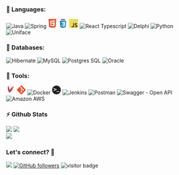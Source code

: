 ### 🚀 Languages:</summary>
<p align="left">
<img height="25" src="https://www.vectorlogo.zone/logos/java/java-icon.svg" alt="Java" title="Java" /></code>
<img width="25" height="25" src="https://www.vectorlogo.zone/logos/springio/springio-icon.svg" alt="Spring" title="Spring" /></code>
<img width="25" height="25" src="https://raw.githubusercontent.com/devicons/devicon/master/icons/html5/html5-original.svg" alt="HTML" title="HTML" />
<img width="25" height="25" src="https://raw.githubusercontent.com/devicons/devicon/master/icons/css3/css3-original-wordmark.svg" alt="CSS" title="CSS" />
<img width="25" height="25" src="https://raw.githubusercontent.com/devicons/devicon/master/icons/javascript/javascript-original.svg" alt="JavaScript" title="JavaScript" />
<img width="25" height="25" src="https://www.vectorlogo.zone/logos/reactjs/reactjs-icon.svg" alt="React Typescript" title="ReactJS" />
<img width="25" height="25" src="https://d2ohlsp9gwqc7h.cloudfront.net/images/logos/logo-page/delphi-logo-1024.png" alt="Delphi" title="Delphi" />
<img width="25" height="25" src="https://upload.wikimedia.org/wikipedia/commons/thumb/c/c3/Python-logo-notext.svg/1024px-Python-logo-notext.svg.png" alt="Python" title="Python" />
<img width="25" height="25" src="https://media-exp1.licdn.com/dms/image/C4E0BAQFws13ZULBWvw/company-logo_200_200/0/1593265734516?e=2159024400&v=beta&t=H-bLeeqgk21gOY5aAxvPZ5ShtOz1e5z9IT1sz2yjdSg" alt="Uniface" title="Uniface" />
</p>

### 🚀 Databases:</summary>
<p align="left">
<img width="25" height="25" src="https://www.vectorlogo.zone/logos/hibernate/hibernate-icon.svg" alt="Hibernate" title="Hibernate" /></code>
<img width="25" height="25" src="https://www.vectorlogo.zone/logos/mysql/mysql-icon.svg" alt="MySQL" title="MySQL" /></code>
<img width="25" height="25" src="https://www.vectorlogo.zone/logos/postgresql/postgresql-icon.svg" alt="Postgres SQL" title="Postgres SQL" /></code>
<img width="25" height="25" src="https://www.vectorlogo.zone/logos/oracle/oracle-icon.svg" alt="Oracle" title="Oracle PL/SQL"/></code>
</p>

### 🚀 Tools:</summary>
<p align="left">
<img width="25" height="25" src="https://raw.githubusercontent.com/vscode-icons/vscode-icons/master/icons/file_type_maven.svg" alt="Apache Maven" title="Maven" /></code>
<img height="25" src="https://raw.githubusercontent.com/devicons/devicon/master/icons/git/git-original.svg" alt="GIT" title="Git" />
<img height="25" src="https://raw.githubusercontent.com/leopaschoarelli/leopaschoarelli/main/svg_logos/docker_logo.svg" alt="Docker" title="Docker" />
<img height="25" src="https://raw.githubusercontent.com/github/explore/80688e429a7d4ef2fca1e82350fe8e3517d3494d/topics/terminal/terminal.png" alt="Terminal" title="Terminal" />
<img width="25" height="25" src="https://www.vectorlogo.zone/logos/jenkins/jenkins-icon.svg" alt="Jenkins" title="Jenkins" /></code>
<img width="25" height="25" src="https://www.vectorlogo.zone/logos/getpostman/getpostman-icon.svg" alt="Postman" title="Postman" /></code>
<img width="25" height="25" src="https://upload.wikimedia.org/wikipedia/commons/a/ab/Swagger-logo.png" alt="Swagger - Open API" title="Swagger" /></code>
<img width="25" height="25" src="https://github.com/leopaschoarelli/leopaschoarelli/blob/main/svg_logos/amazon_aws-icon.png" alt="Amazon AWS" title="Amazon AWS" /></code>
</p>

### ⚡ Github Stats</b></summary>
<div align="left">
<img height="180em" src="https://github-readme-stats.vercel.app/api/top-langs/?username=leopaschoarelli&show_icons=true&hide_border=true&layout=compact&langs_count=8&theme=default"/>	
<img height="180em" src="https://github-readme-stats.vercel.app/api?username=leopaschoarelli&show_icons=true&hide_border=true&count_private=true&include_all_commits=true&theme=default" />
</div>
<img height="180em" src="https://github-readme-streak-stats.herokuapp.com/?user=leopaschoarelli&show_icons=true&hide_border=true&count_private=true&include_all_commits=true&theme=default" />
</div>

### Let's connect? 🤝

<p align="left">

<a href="https://linkedin.com/in/leonardo-paschoarelli/"><img src="https://img.shields.io/badge/-LinkedIn-0077B5?style=flat&logo=Linkedin&logoColor=white"/></a>
[![GitHub followers](https://img.shields.io/github/followers/leopaschoarelli.svg?style=social&label=Follow)](https://github.com/leopaschoarelli?tab=followers)
<a>![visitor badge](https://visitor-badge.glitch.me/badge?page_id=leopaschoarelli.visitor-badge)</a>

</p>
